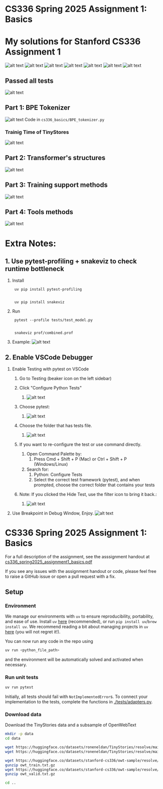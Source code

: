 # CS336 Spring 2025 Assignment 1: Basics

# My solutions for Stanford CS336 Assignment 1
![alt text](images/train_loss.png)
![alt text](images/lr.png) 
![alt text](images/val_loss.png)
![alt text](images/GPU_temperature.png) 
![alt text](images/GPU_Utilization.png) 
![alt text](images/GPU_memory_allocated_bytes.png) 
![alt text](images/GPU_time_accessing_memory.png) 
## Passed all tests
![alt text](images/pass_all_tests.png)
## Part 1: BPE Tokenizer
![alt text](images/part1_output.png)
Code in `cs336_basics/BPE_tokenizer.py`
### Trainig Time of TinyStores
![alt text](images/trainig_time_of_tinyStores.png)

## Part 2: Transformer's structures
![alt text](images/transformer_structures.png)

## Part 3: Training support methods
![alt text](images/Optimizer.png)

## Part 4: Tools methods
![alt text](images/tools.png)
# Extra Notes:

## 1. Use pytest-profiling + snakeviz to check runtime bottleneck
1. Install


        uv pip install pytest-profiling


        uv pip install snakeviz

2. Run

        pytest --profile tests/test_model.py


        snakeviz prof/combined.prof

3. Example:
![alt text](images/snakeviz_example.png)

## 2. Enable VSCode Debugger
1. Enable Testing with pytest on VSCode
    1. Go to Testing (beaker icon on the left sidebar)
    2. Click "Configure Python Tests"
        1. ![alt text](images/vscode_test_imgs/image.png)
    4. Choose pytest:
        1. ![alt text](images/vscode_test_imgs/image-1.png)
    5. Choose the folder that has tests file.
        1. ![alt text](images/vscode_test_imgs/image_test_folder.png)
    5. If you want to re-configure the test or use command directly. 
        1. Open Command Palette by: 
            1. Press Cmd + Shift + P (Mac) or Ctrl + Shift + P (Windows/Linux)
        3. Search for:
            1. Python: Configure Tests
            2. Select the correct test framework (pytest), and when prompted, choose the correct folder that contains your tests
    6. Note: If you clicked the Hide Test, use the filter icon to bring it back.:

        1. ![alt text](images/vscode_test_imgs/image_filter.png)

2. Use Breakpoint in Debug Window, Enjoy.
![alt text](images/vscode_test_imgs/debug_window.png)

# CS336 Spring 2025 Assignment 1: Basics
For a full description of the assignment, see the asssignment handout at
[cs336_spring2025_assignment1_basics.pdf](./cs336_spring2025_assignment1_basics.pdf)

If you see any issues with the assignment handout or code, please feel free to
raise a GitHub issue or open a pull request with a fix.

## Setup

### Environment
We manage our environments with `uv` to ensure reproducibility, portability, and ease of use.
Install `uv` [here](https://github.com/astral-sh/uv) (recommended), or run `pip install uv`/`brew install uv`.
We recommend reading a bit about managing projects in `uv` [here](https://docs.astral.sh/uv/guides/projects/#managing-dependencies) (you will not regret it!).

You can now run any code in the repo using
```sh
uv run <python_file_path>
```
and the environment will be automatically solved and activated when necessary.

### Run unit tests


```sh
uv run pytest
```

Initially, all tests should fail with `NotImplementedError`s.
To connect your implementation to the tests, complete the
functions in [./tests/adapters.py](./tests/adapters.py).

### Download data
Download the TinyStories data and a subsample of OpenWebText

``` sh
mkdir -p data
cd data

wget https://huggingface.co/datasets/roneneldan/TinyStories/resolve/main/TinyStoriesV2-GPT4-train.txt
wget https://huggingface.co/datasets/roneneldan/TinyStories/resolve/main/TinyStoriesV2-GPT4-valid.txt

wget https://huggingface.co/datasets/stanford-cs336/owt-sample/resolve/main/owt_train.txt.gz
gunzip owt_train.txt.gz
wget https://huggingface.co/datasets/stanford-cs336/owt-sample/resolve/main/owt_valid.txt.gz
gunzip owt_valid.txt.gz

cd ..
```

